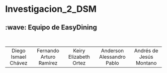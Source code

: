 # Investigacion_2_DSM

<h2>:wave: Equipo de EasyDining </h2>
<div style={padding: 10px}>
  <table style={margin: 0 auto}>
  <tr align="center">
   <td>Diego Ismael Chávez</td>
    <td>Fernando Arturo Ramírez</td>
    <td>Keiry Elizabeth Ortez</td>
    <td>Anderson Alessandro Pablo</td>
    <td>Andrés de Jesús Montano </td>
  </tr>
</table>
</div>
